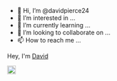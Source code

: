 - 👋 Hi, I’m @davidpierce24
- 👀 I’m interested in ...
- 🌱 I’m currently learning ...
- 💞️ I’m looking to collaborate on ...
- 📫 How to reach me ...

<!---
davidpierce24/davidpierce24 is a ✨ special ✨ repository because its `README.md` (this file) appears on your GitHub profile.
You can click the Preview link to take a look at your changes.
--->

Hey, I'm [David](https://github.com/davidpierce24)

<!-- ![LinkedIn](https://user-images.githubusercontent.com/103011750/182666854-08f79ae3-40c3-4c22-b298-6943f70c5836.png) -->
<!-- <img src="https://user-images.githubusercontent.com/16319829/81180309-2b51f000-8fee-11ea-8a78-ddfe8c3412a7.png" width="150" height="280"> -->
[<img src="https://user-images.githubusercontent.com/103011750/182666854-08f79ae3-40c3-4c22-b298-6943f70c5836.png" width="20" height="20">](https://www.linkedin.com/in/david-pierce-784706170/)

